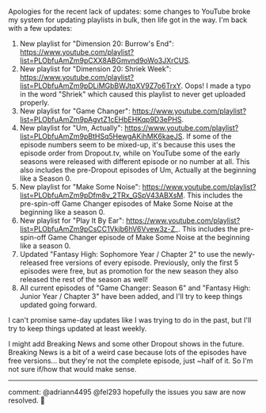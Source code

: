 Apologies for the recent lack of updates: some changes to YouTube broke my
system for updating playlists in bulk, then life got in the way. I'm back with a
few updates:

1. New playlist for "Dimension 20: Burrow's End":
   https://www.youtube.com/playlist?list=PLObfuAmZm9pCXX8ABGmvnd9oWo3JXrCUS.
2. New playlist for "Dimension 20: Shriek Week":
   https://www.youtube.com/playlist?list=PLObfuAmZm9pDLiMGbBWJtqXV9Z7o6TrxY.
   Oops! I made a typo in the word "Shriek" which caused this playlist to never
   get uploaded properly.
3. New playlist for "Game Changer":
   https://www.youtube.com/playlist?list=PLObfuAmZm9pAgvtZ1cEHbEHKqp9D3ePHS.
4. New playlist for "Um, Actually":
   https://www.youtube.com/playlist?list=PLObfuAmZm9pBtHSq5HewgAKihMK6kaeJS. If
   some of the episode numbers seem to be mixed-up, it's because this uses the
   episode order from Dropout.tv, while on YouTube some of the early seasons
   were released with different episode or no number at all. This also includes
   the pre-Dropout episodes of Um, Actually at the beginning like a Season 0.
5. New playlist for "Make Some Noise":
   https://www.youtube.com/playlist?list=PLObfuAmZm9pDfm8v_2TRx_GSpV43ABXsM.
   This includes the pre-spin-off Game Changer episodes of Make Some Noise at
   the beginning like a season 0.
6. New playlist for "Play It By Ear":
   https://www.youtube.com/playlist?list=PLObfuAmZm9pCsCC1Vkjb6hV6Vvew3z-Z_.
   This includes the pre-spin-off Game Changer episode of Make Some Noise at the
   beginning like a season 0.
7. Updated "Fantasy High: Sophomore Year / Chapter 2" to use the newly-released
   free versions of every episode. Previously, only the first 5 episodes were
   free, but as promotion for the new season they also released the rest of the
   season as well!
8. All current episodes of "Game Changer: Season 6" and "Fantasy High: Junior
   Year / Chapter 3" have been added, and I'll try to keep things updated going
   forward.

I can't promise same-day updates like I was trying to do in the past, but I'll
try to keep things updated at least weekly.

I might add Breaking News and some other Dropout shows in the future. Breaking
News is a bit of a weird case because lots of the episodes have free versions...
but they're not the complete episode, just ~half of it. So I'm not sure if/how
that would make sense.

---

comment: @adriann4495 @fel293 hopefully the issues you saw are now resolved. 🙂
